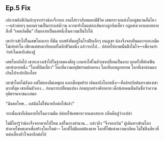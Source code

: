 ## Ep.5 Fix

เปลวเพลิงสีเงินปะทุจากร่างน้องจิ้งจอก ลามไล่ราวกับหมอกมีชีวิต
เศษกระจกแห่งโลกคู่ขนานสั่นไหว—แล้วค่อยๆ หลอมรวมเป็นกระแสน้ำวน
ความจริงในแต่ละเส้นทางถูกบิดเบี้ยว กฎแห่งเวลาแตกสลาย
สิ่งที่ “เคยเกิดขึ้น” เริ่มกลายเป็นแค่หนึ่งในความเป็นไปได้

เขาก้าวเข้าไปในเศษโลกแรก
ที่นั่น บอสยังยิ้มอยู่ในโรงฝึกเล็กๆ บนภูเขา
น้องจิ้งจอกยืนมองจากเงามืด ไม่เอ่ยคำใด
เพียงแค่สบตากับบอสในอีกชีวิตหนึ่ง แล้วจากไป…
ปล่อยให้ภาพนั้นฝังในใจ—เพื่อจดจำว่าทำไมเขาถึงต้องสู้

เศษโลกถัดไป เขาทะลวงเข้าไปในฐานของศัตรู
เงาแห่งไฟในตัวเขาเปลี่ยนเป็นดาบ
ทุกครั้งที่ฟาดฟัน เขาทำลายหนึ่ง “โลกที่บิดเบี้ยว”
โลกที่ความอยุติธรรมปกครอง
โลกที่บอสถูกทรยศ
โลกที่เขาอ่อนแอเกินไปจะปกป้องใคร

เขาฆ่าโดยไม่ลังเล แต่ไม่หลงลืมเหตุผล
และเมื่อสุดท้าย เดินมาถึงโลกหนึ่ง—ที่คล้ายกับต้นทางของเขามากที่สุด
เขาเห็นตัวเอง… ก่อนการเปลี่ยนแปลง ก่อนทุกอย่างพังทลาย
เด็กน้อยคนนั้นยังเชื่อว่าความยุติธรรมจะชนะเสมอ

“ฉันขอโทษ… แต่ฉันไม่ใช่นายอีกต่อไปแล้ว”

จากนั้นเขาก็เดินหายไปในความมืด
ปล่อยให้เศษกระจกแตกสลาย กลืนคืนสู่ว่างเปล่า

ไม่มีใครรู้ว่าน้องจิ้งจอกหายไปไหน
แต่ในบางตำนาน… กล่าวถึง “จิ้งจอกเงิน” ผู้เดินทางข้ามโลก
ทำลายโชคชะตาเพื่อสร้างโลกใหม่—
โลกที่ไม่มีบอสต้องตาย
โลกที่ไฟแห่งความเกลียด ไม่ใช่สิ่งเดียวที่หล่อเลี้ยงหัวใจเขาอีกต่อไป